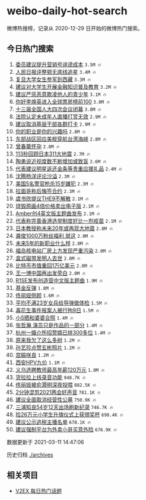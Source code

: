 # weibo-daily-hot-search

微博热搜榜，记录从 2020-12-29 日开始的微博热门搜索。

## 今日热门搜索

<!-- BEGIN -->

1. [委员建议提升营销号诽谤成本](https://s.weibo.com/weibo?q=%23%E5%A7%94%E5%91%98%E5%BB%BA%E8%AE%AE%E6%8F%90%E5%8D%87%E8%90%A5%E9%94%80%E5%8F%B7%E8%AF%BD%E8%B0%A4%E6%88%90%E6%9C%AC%23&Refer=top) `3.5M 🔥`
1. [人民日报评整顿无底线追星](https://s.weibo.com/weibo?q=%23%E4%BA%BA%E6%B0%91%E6%97%A5%E6%8A%A5%E8%AF%84%E6%95%B4%E9%A1%BF%E6%97%A0%E5%BA%95%E7%BA%BF%E8%BF%BD%E6%98%9F%23&Refer=top) `3.4M 🔥`
1. [复旦大学女生参军到西藏](https://s.weibo.com/weibo?q=%E5%A4%8D%E6%97%A6%E5%A4%A7%E5%AD%A6%E5%A5%B3%E7%94%9F%E5%8F%82%E5%86%9B%E5%88%B0%E8%A5%BF%E8%97%8F&Refer=top) `3.3M 🔥`
1. [建议对大学生开展金融知识普及教育](https://s.weibo.com/weibo?q=%23%E5%BB%BA%E8%AE%AE%E5%AF%B9%E5%A4%A7%E5%AD%A6%E7%94%9F%E5%BC%80%E5%B1%95%E9%87%91%E8%9E%8D%E7%9F%A5%E8%AF%86%E6%99%AE%E5%8F%8A%E6%95%99%E8%82%B2%23&Refer=top) `3.2M 🔥`
1. [建议严惩恶意欺凌他人的青少年](https://s.weibo.com/weibo?q=%23%E5%BB%BA%E8%AE%AE%E4%B8%A5%E6%83%A9%E6%81%B6%E6%84%8F%E6%AC%BA%E5%87%8C%E4%BB%96%E4%BA%BA%E7%9A%84%E9%9D%92%E5%B0%91%E5%B9%B4%23&Refer=top) `3.1M 🔥`
1. [你好李焕英进入全球票房榜前100](https://s.weibo.com/weibo?q=%23%E4%BD%A0%E5%A5%BD%E6%9D%8E%E7%84%95%E8%8B%B1%E8%BF%9B%E5%85%A5%E5%85%A8%E7%90%83%E7%A5%A8%E6%88%BF%E6%A6%9C%E5%89%8D100%23&Refer=top) `3.0M 🔥`
1. [十三届全国人大四次会议闭幕](https://s.weibo.com/weibo?q=%23%E5%8D%81%E4%B8%89%E5%B1%8A%E5%85%A8%E5%9B%BD%E4%BA%BA%E5%A4%A7%E5%9B%9B%E6%AC%A1%E4%BC%9A%E8%AE%AE%E9%97%AD%E5%B9%95%23&Refer=top) `3.0M 🔥`
1. [法院认定未成年人直播打赏无效](https://s.weibo.com/weibo?q=%23%E6%B3%95%E9%99%A2%E8%AE%A4%E5%AE%9A%E6%9C%AA%E6%88%90%E5%B9%B4%E4%BA%BA%E7%9B%B4%E6%92%AD%E6%89%93%E8%B5%8F%E6%97%A0%E6%95%88%23&Refer=top) `2.9M 🔥`
1. [建议取消基层干部各群打卡](https://s.weibo.com/weibo?q=%E5%BB%BA%E8%AE%AE%E5%8F%96%E6%B6%88%E5%9F%BA%E5%B1%82%E5%B9%B2%E9%83%A8%E5%90%84%E7%BE%A4%E6%89%93%E5%8D%A1&Refer=top) `2.9M 🔥`
1. [你的职业是你的兴趣吗](https://s.weibo.com/weibo?q=%23%E4%BD%A0%E7%9A%84%E8%81%8C%E4%B8%9A%E6%98%AF%E4%BD%A0%E7%9A%84%E5%85%B4%E8%B6%A3%E5%90%97%23&Refer=top) `2.8M 🔥`
1. [东部战区回应美舰穿航台湾海峡](https://s.weibo.com/weibo?q=%23%E4%B8%9C%E9%83%A8%E6%88%98%E5%8C%BA%E5%9B%9E%E5%BA%94%E7%BE%8E%E8%88%B0%E7%A9%BF%E8%88%AA%E5%8F%B0%E6%B9%BE%E6%B5%B7%E5%B3%A1%23&Refer=top) `2.8M 🔥`
1. [曾春蕾怀孕](https://s.weibo.com/weibo?q=%E6%9B%BE%E6%98%A5%E8%95%BE%E6%80%80%E5%AD%95&Refer=top) `2.8M 🔥`
1. [113秒回顾日本311大地震](https://s.weibo.com/weibo?q=113%E7%A7%92%E5%9B%9E%E9%A1%BE%E6%97%A5%E6%9C%AC311%E5%A4%A7%E5%9C%B0%E9%9C%87&Refer=top) `2.7M 🔥`
1. [陶勇说近视度数不断增加或致盲](https://s.weibo.com/weibo?q=%23%E9%99%B6%E5%8B%87%E8%AF%B4%E8%BF%91%E8%A7%86%E5%BA%A6%E6%95%B0%E4%B8%8D%E6%96%AD%E5%A2%9E%E5%8A%A0%E6%88%96%E8%87%B4%E7%9B%B2%23&Refer=top) `2.6M 🔥`
1. [代表建议明星返还金条等贵重应援礼品](https://s.weibo.com/weibo?q=%23%E4%BB%A3%E8%A1%A8%E5%BB%BA%E8%AE%AE%E6%98%8E%E6%98%9F%E8%BF%94%E8%BF%98%E9%87%91%E6%9D%A1%E7%AD%89%E8%B4%B5%E9%87%8D%E5%BA%94%E6%8F%B4%E7%A4%BC%E5%93%81%23&Refer=top) `2.4M 🔥`
1. [沈腾杨洋评论沙溢](https://s.weibo.com/weibo?q=%23%E6%B2%88%E8%85%BE%E6%9D%A8%E6%B4%8B%E8%AF%84%E8%AE%BA%E6%B2%99%E6%BA%A2%23&Refer=top) `2.3M 🔥`
1. [美国5名警官枪杀15岁嫌犯](https://s.weibo.com/weibo?q=%E7%BE%8E%E5%9B%BD5%E5%90%8D%E8%AD%A6%E5%AE%98%E6%9E%AA%E6%9D%8015%E5%B2%81%E5%AB%8C%E7%8A%AF&Refer=top) `2.3M 🔥`
1. [拉面哥称后悔签合约](https://s.weibo.com/weibo?q=%E6%8B%89%E9%9D%A2%E5%93%A5%E7%A7%B0%E5%90%8E%E6%82%94%E7%AD%BE%E5%90%88%E7%BA%A6&Refer=top) `2.3M 🔥`
1. [虞书欣提议THE9不解散](https://s.weibo.com/weibo?q=%23%E8%99%9E%E4%B9%A6%E6%AC%A3%E6%8F%90%E8%AE%AETHE9%E4%B8%8D%E8%A7%A3%E6%95%A3%23&Refer=top) `2.1M 🔥`
1. [烧毁原画4倍价格卖出电子版](https://s.weibo.com/weibo?q=%E7%83%A7%E6%AF%81%E5%8E%9F%E7%94%BB4%E5%80%8D%E4%BB%B7%E6%A0%BC%E5%8D%96%E5%87%BA%E7%94%B5%E5%AD%90%E7%89%88&Refer=top) `2.1M 🔥`
1. [Amber创4英文版主题曲发布](https://s.weibo.com/weibo?q=Amber%E5%88%9B4%E8%8B%B1%E6%96%87%E7%89%88%E4%B8%BB%E9%A2%98%E6%9B%B2%E5%8F%91%E5%B8%83&Refer=top) `2.1M 🔥`
1. [代表称完善香港选举制度好比一剂疫苗](https://s.weibo.com/weibo?q=%E4%BB%A3%E8%A1%A8%E7%A7%B0%E5%AE%8C%E5%96%84%E9%A6%99%E6%B8%AF%E9%80%89%E4%B8%BE%E5%88%B6%E5%BA%A6%E5%A5%BD%E6%AF%94%E4%B8%80%E5%89%82%E7%96%AB%E8%8B%97&Refer=top) `2.1M 🔥`
1. [日本教授称未来20年或再现大地震](https://s.weibo.com/weibo?q=%23%E6%97%A5%E6%9C%AC%E6%95%99%E6%8E%88%E7%A7%B0%E6%9C%AA%E6%9D%A520%E5%B9%B4%E6%88%96%E5%86%8D%E7%8E%B0%E5%A4%A7%E5%9C%B0%E9%9C%87%23&Refer=top) `2.0M 🔥`
1. [龚俊1000万粉丝福利 就这](https://s.weibo.com/weibo?q=%E9%BE%9A%E4%BF%8A1000%E4%B8%87%E7%B2%89%E4%B8%9D%E7%A6%8F%E5%88%A9%20%E5%B0%B1%E8%BF%99&Refer=top) `2.0M 🔥`
1. [未来5年的新职业什么样](https://s.weibo.com/weibo?q=%23%E6%9C%AA%E6%9D%A55%E5%B9%B4%E7%9A%84%E6%96%B0%E8%81%8C%E4%B8%9A%E4%BB%80%E4%B9%88%E6%A0%B7%23&Refer=top) `2.0M 🔥`
1. [福岛核电站厂房上方发现严重污染](https://s.weibo.com/weibo?q=%23%E7%A6%8F%E5%B2%9B%E6%A0%B8%E7%94%B5%E7%AB%99%E5%8E%82%E6%88%BF%E4%B8%8A%E6%96%B9%E5%8F%91%E7%8E%B0%E4%B8%A5%E9%87%8D%E6%B1%A1%E6%9F%93%23&Refer=top) `2.0M 🔥`
1. [盒式磁带发明人去世](https://s.weibo.com/weibo?q=%E7%9B%92%E5%BC%8F%E7%A3%81%E5%B8%A6%E5%8F%91%E6%98%8E%E4%BA%BA%E5%8E%BB%E4%B8%96&Refer=top) `2.0M 🔥`
1. [比特币市值重回1万亿美元](https://s.weibo.com/weibo?q=%E6%AF%94%E7%89%B9%E5%B8%81%E5%B8%82%E5%80%BC%E9%87%8D%E5%9B%9E1%E4%B8%87%E4%BA%BF%E7%BE%8E%E5%85%83&Refer=top) `2.0M 🔥`
1. [王一博中国再出发旁白](https://s.weibo.com/weibo?q=%23%E7%8E%8B%E4%B8%80%E5%8D%9A%E4%B8%AD%E5%9B%BD%E5%86%8D%E5%87%BA%E5%8F%91%E6%97%81%E7%99%BD%23&Refer=top) `2.0M 🔥`
1. [R1SE发布创造营中文版主题曲](https://s.weibo.com/weibo?q=%23R1SE%E5%8F%91%E5%B8%83%E5%88%9B%E9%80%A0%E8%90%A5%E4%B8%AD%E6%96%87%E7%89%88%E4%B8%BB%E9%A2%98%E6%9B%B2%23&Refer=top) `1.9M 🔥`
1. [基金反弹](https://s.weibo.com/weibo?q=%E5%9F%BA%E9%87%91%E5%8F%8D%E5%BC%B9&Refer=top) `1.8M 🔥`
1. [佟丽娅侧颜](https://s.weibo.com/weibo?q=%23%E4%BD%9F%E4%B8%BD%E5%A8%85%E4%BE%A7%E9%A2%9C%23&Refer=top) `1.6M 🔥`
1. [平均不满23岁女兵给导弹做体检](https://s.weibo.com/weibo?q=%23%E5%B9%B3%E5%9D%87%E4%B8%8D%E6%BB%A123%E5%B2%81%E5%A5%B3%E5%85%B5%E7%BB%99%E5%AF%BC%E5%BC%B9%E5%81%9A%E4%BD%93%E6%A3%80%23&Refer=top) `1.5M 🔥`
1. [毒花生事件报案人被行拘9日](https://s.weibo.com/weibo?q=%23%E6%AF%92%E8%8A%B1%E7%94%9F%E4%BA%8B%E4%BB%B6%E6%8A%A5%E6%A1%88%E4%BA%BA%E8%A2%AB%E8%A1%8C%E6%8B%989%E6%97%A5%23&Refer=top) `1.5M 🔥`
1. [小S晒和婆婆合照](https://s.weibo.com/weibo?q=%E5%B0%8FS%E6%99%92%E5%92%8C%E5%A9%86%E5%A9%86%E5%90%88%E7%85%A7&Refer=top) `1.4M 🔥`
1. [张哲瀚 演员只是作品的一部分](https://s.weibo.com/weibo?q=%E5%BC%A0%E5%93%B2%E7%80%9A%20%E6%BC%94%E5%91%98%E5%8F%AA%E6%98%AF%E4%BD%9C%E5%93%81%E7%9A%84%E4%B8%80%E9%83%A8%E5%88%86&Refer=top) `1.4M 🔥`
1. [杭州一婚介所招赘婿已排300多位](https://s.weibo.com/weibo?q=%23%E6%9D%AD%E5%B7%9E%E4%B8%80%E5%A9%9A%E4%BB%8B%E6%89%80%E6%8B%9B%E8%B5%98%E5%A9%BF%E5%B7%B2%E6%8E%92300%E5%A4%9A%E4%BD%8D%23&Refer=top) `1.4M 🔥`
1. [原来我欠了这么多树](https://s.weibo.com/weibo?q=%23%E5%8E%9F%E6%9D%A5%E6%88%91%E6%AC%A0%E4%BA%86%E8%BF%99%E4%B9%88%E5%A4%9A%E6%A0%91%23&Refer=top) `1.2M 🔥`
1. [孙艺珍点赞玄彬照片](https://s.weibo.com/weibo?q=%E5%AD%99%E8%89%BA%E7%8F%8D%E7%82%B9%E8%B5%9E%E7%8E%84%E5%BD%AC%E7%85%A7%E7%89%87&Refer=top) `1.2M 🔥`
1. [宫脇咲良](https://s.weibo.com/weibo?q=%E5%AE%AB%E8%84%87%E5%92%B2%E8%89%AF&Refer=top) `1.2M 🔥`
1. [西安HPV九价](https://s.weibo.com/weibo?q=%E8%A5%BF%E5%AE%89HPV%E4%B9%9D%E4%BB%B7&Refer=top) `1.1M 🔥`
1. [义乌选聘教师最高年薪120万元](https://s.weibo.com/weibo?q=%23%E4%B9%89%E4%B9%8C%E9%80%89%E8%81%98%E6%95%99%E5%B8%88%E6%9C%80%E9%AB%98%E5%B9%B4%E8%96%AA120%E4%B8%87%E5%85%83%23&Refer=top) `1.0M 🔥`
1. [货拉拉上线录音功能](https://s.weibo.com/weibo?q=%E8%B4%A7%E6%8B%89%E6%8B%89%E4%B8%8A%E7%BA%BF%E5%BD%95%E9%9F%B3%E5%8A%9F%E8%83%BD&Refer=top) `948.7K 🔥`
1. [佟丽娅被俞灏明深夜投喂](https://s.weibo.com/weibo?q=%E4%BD%9F%E4%B8%BD%E5%A8%85%E8%A2%AB%E4%BF%9E%E7%81%8F%E6%98%8E%E6%B7%B1%E5%A4%9C%E6%8A%95%E5%96%82&Refer=top) `882.5K 🔥`
1. [2分钟混剪2021两会好声音](https://s.weibo.com/weibo?q=%232%E5%88%86%E9%92%9F%E6%B7%B7%E5%89%AA2021%E4%B8%A4%E4%BC%9A%E5%A5%BD%E5%A3%B0%E9%9F%B3%23&Refer=top) `781.1K 🔥`
1. [建议全面取消经营性公墓](https://s.weibo.com/weibo?q=%23%E5%BB%BA%E8%AE%AE%E5%85%A8%E9%9D%A2%E5%8F%96%E6%B6%88%E7%BB%8F%E8%90%A5%E6%80%A7%E5%85%AC%E5%A2%93%23&Refer=top) `750.9K 🔥`
1. [三浦知良54岁12天出场刷新纪录](https://s.weibo.com/weibo?q=%E4%B8%89%E6%B5%A6%E7%9F%A5%E8%89%AF54%E5%B2%8112%E5%A4%A9%E5%87%BA%E5%9C%BA%E5%88%B7%E6%96%B0%E7%BA%AA%E5%BD%95&Refer=top) `746.7K 🔥`
1. [捡26万元小学生升旗仪式上获颁奖杯](https://s.weibo.com/weibo?q=%23%E6%8D%A126%E4%B8%87%E5%85%83%E5%B0%8F%E5%AD%A6%E7%94%9F%E5%8D%87%E6%97%97%E4%BB%AA%E5%BC%8F%E4%B8%8A%E8%8E%B7%E9%A2%81%E5%A5%96%E6%9D%AF%23&Refer=top) `698.4K 🔥`
1. [建议公示逃税主播名单](https://s.weibo.com/weibo?q=%23%E5%BB%BA%E8%AE%AE%E5%85%AC%E7%A4%BA%E9%80%83%E7%A8%8E%E4%B8%BB%E6%92%AD%E5%90%8D%E5%8D%95%23&Refer=top) `678.1K 🔥`
1. [建议强制平台为外卖小哥买意外险](https://s.weibo.com/weibo?q=%23%E5%BB%BA%E8%AE%AE%E5%BC%BA%E5%88%B6%E5%B9%B3%E5%8F%B0%E4%B8%BA%E5%A4%96%E5%8D%96%E5%B0%8F%E5%93%A5%E4%B9%B0%E6%84%8F%E5%A4%96%E9%99%A9%23&Refer=top) `676.9K 🔥`

数据更新于 2021-03-11 14:47:06

<!-- END -->

历史归档 [./archives](./archives)

## 相关项目

- [V2EX 每日热门话题](https://github.com/boojack/v2ex-daily-hot-topic)
